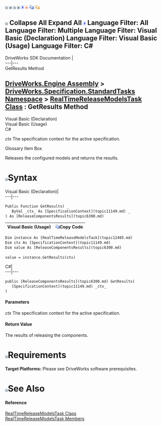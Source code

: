 ![](dotnetimages/collapse.gif) ![](dotnetimages/expand.gif) ![](dotnetimages/collapse.gif) ![](dotnetimages/expand.gif) ![](dotnetimages/drpdown.gif) ![](dotnetimages/drpdown_orange.gif) ![](dotnetimages/copycode.gif) ![](dotnetimages/copycodeHighlight.gif)

![](dotnetimages/collapse.gif) Collapse All Expand All ![](dotnetimages/drpdown.gif) Language Filter: All  Language Filter: Multiple  Language Filter: Visual Basic (Declaration) Language Filter: Visual Basic (Usage) Language Filter: C#  
---  
DriveWorks SDK Documentation  |   
---|---  
GetResults Method   
  
[DriveWorks.Engine Assembly](topic2156.md) > [DriveWorks.Specification.StandardTasks Namespace](topic11896.md) > [RealTimeReleaseModelsTask Class](topic12405.md) : GetResults Method  
---  
  
Visual Basic (Declaration)    
Visual Basic (Usage)    
C# 

_ctx_
    The specification context for the active specification.

Glossary Item Box

Releases the configured models and returns the results. 

# ![](dotnetimages/collapse.gif)Syntax

Visual Basic (Declaration)|   
---|---  
      
    
    Public Function GetResults( _
       ByVal _ctx_ As [SpecificationContext](topic11149.md) _
    ) As [ReleaseComponentsResults](topic6300.md)  
  
Visual Basic (Usage)| ![](dotnetimages/copycode.gif)Copy Code  
---|---  
      
    
    Dim instance As [RealTimeReleaseModelsTask](topic12405.md)
    Dim ctx As [SpecificationContext](topic11149.md)
    Dim value As [ReleaseComponentsResults](topic6300.md)
     
    value = instance.GetResults(ctx)  
  
C#|   
---|---  
      
    
    public [ReleaseComponentsResults](topic6300.md) GetResults( 
       [SpecificationContext](topic11149.md) _ctx_
    )  
  
#### Parameters

 _ctx_
    The specification context for the active specification.

#### Return Value

The results of releasing the components.

# ![](dotnetimages/collapse.gif)Requirements

**Target Platforms:** Please see DriveWorks software prerequisites.

# ![](dotnetimages/collapse.gif)See Also

#### Reference

[RealTimeReleaseModelsTask Class](topic12405.md)   
[RealTimeReleaseModelsTask Members](topic12406.md)


